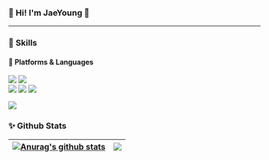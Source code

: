 ### 🤞 Hi! I'm JaeYoung 🤞
---





<!--
**JJaeki/JJaeki** is a ✨ _special_ ✨ repository because its `README.md` (this file) appears on your GitHub profile.

Here are some ideas to get you started:

- 🔭 I’m currently working on ...
- 🌱 I’m currently learning ...
- 👯 I’m looking to collaborate on ...
- 🤔 I’m looking for help with ...
- 💬 Ask me about ...
- 📫 How to reach me: ...
- 😄 Pronouns: ...
- ⚡ Fun fact: ...

-->


### 🌱 Skills 
#### 🔭 Platforms & Languages
<div>
  <a><img src="https://img.shields.io/badge/Java-007396?style=flat-square&logo=Conda-Forge&logoColor=white"/></a>
  <a><img src="https://img.shields.io/badge/SpringBoot-6DB33F?style=flat-square&logo=SpringBoot&logoColor=white"/></a> </br>
  <a><img src="https://img.shields.io/badge/MySQL-4479A1?style=flat-square&logo=MySQL&logoColor=white"/></a>  
  <a><img src="https://img.shields.io/badge/JavaScript-F7DF1E?style=flat-square&logo=JavaScript&logoColor=white"/></a>
  <a><img src="https://img.shields.io/badge/Vue.js-4FC08D?style=flat-square&logo=Vue.js&logoColor=white"/></a>
</div>
<p>
  
</p>

<div>
  <a><img src="http://mazassumnida.wtf/api/v2/generate_badge?boj=wodud9515"></a>
<!--   <a><img src="http://mazandi.herokuapp.com/api?handle=wodud9515&theme=warm"/></a> -->
</div>


### ✨ Github Stats

| <a href="https://github.com/JJaeki/github-readme-stats"><img align="center" src="https://github-readme-stats.vercel.app/api?username=JJaeki&show_icons=true&include_all_commits=true&&hide_border=true" alt="Anurag's github stats" /></a> | <a href="https://github.com/JJaeki/github-readme-stats"><img align="center" src="https://github-readme-stats.vercel.app/api/top-langs/?username=JJaeki&layout=compact&hide_border=true" /></a> |
| ------------- | ------------- |



